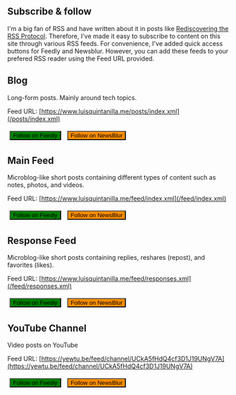 ## Subscribe & follow

I'm a big fan of RSS and have written about it in posts like [Rediscovering the RSS Protocol](/posts/rediscovering-rss-user-freedom). Therefore, I've made it easy to subscribe to content on this site through various RSS feeds. For convenience, I've added quick access buttons for Feedly and Newsblur. However, you can add these feeds to your prefered RSS reader using the Feed URL provided. 

## Blog

Long-form posts. Mainly around tech topics.

Feed URL: [https://www.luisquintanilla.me/posts/index.xml](/posts/index.xml)

<a href="https://feedly.com/i/subscription/feed%2Fhttps%3A%2F%2Fwww.luisquintanilla.me%2Fposts%2Findex.xml"><button type="button" class="btn" style="background-color:green;margin:5px;">
<span class="bi bi-rss"></span>
Follow on Feedly
</button></a>
<a href="http://www.newsblur.com/?url=https%3A%2F%2Fwww.luisquintanilla.me%2Fposts%2Findex.xml"><button type="button" class="btn" style="background-color:darkorange;margin:5px;">
<span class="bi bi-rss"></span>
Follow on NewsBlur
</button></a>

## Main Feed

Microblog-like short posts containing different types of content such as notes, photos, and videos.

Feed URL: [https://www.luisquintanilla.me/feed/index.xml](/feed/index.xml)

<a href="https://feedly.com/i/subscription/feed%2Fhttps%3A%2F%2Fwww.luisquintanilla.me%2Ffeed%2Findex.xml"><button type="button" class="btn" style="background-color:green;margin:5px;">
<span class="bi bi-rss"></span>
Follow on Feedly
</button></a>
<a href="http://www.newsblur.com/?url=https%3A%2F%2Fwww.luisquintanilla.me%2Ffeed%2Findex.xml"><button type="button" class="btn" style="background-color:darkorange;margin:5px;">
<span class="bi bi-rss"></span>
Follow on NewsBlur
</button></a>

## Response Feed

Microblog-like short posts containing replies, reshares (repost), and favorites (likes).

Feed URL: [https://www.luisquintanilla.me/feed/responses.xml](/feed/responses.xml)

<a href="https://feedly.com/i/subscription/feed%2Fhttps%3A%2F%2Fwww.luisquintanilla.me%2Ffeed%2Fresponses.xml"><button type="button" class="btn" style="background-color:green;margin:5px;">
<span class="bi bi-rss"></span>
Follow on Feedly
</button></a>
<a href="http://www.newsblur.com/?url=https%3A%2F%2Fwww.luisquintanilla.me%2Ffeed%2Fresponses.xml"><button type="button" class="btn" style="background-color:darkorange;margin:5px;">
<span class="bi bi-rss"></span>
Follow on NewsBlur
</button></a>

## YouTube Channel

Video posts on YouTube

Feed URL: [https://yewtu.be/feed/channel/UCkA5fHdQ4cf3D1J19UNgV7A](https://yewtu.be/feed/channel/UCkA5fHdQ4cf3D1J19UNgV7A)

<a href="https://feedly.com/i/subscription/feed%2Fhttps%3A%2F%2Fyewtu.be%2Ffeed%2Fchannel%2FUCkA5fHdQ4cf3D1J19UNgV7A"><button type="button" class="btn" style="background-color:green;margin:5px;">
<span class="bi bi-rss"></span>
Follow on Feedly
</button></a>
<a href="http://www.newsblur.com/?url=https%3A%2F%2Fyewtu.be%2Ffeed%2Fchannel%2FUCkA5fHdQ4cf3D1J19UNgV7A"><button type="button" class="btn" style="background-color:darkorange;margin:5px;">
<span class="bi bi-rss"></span>
Follow on NewsBlur
</button></a>